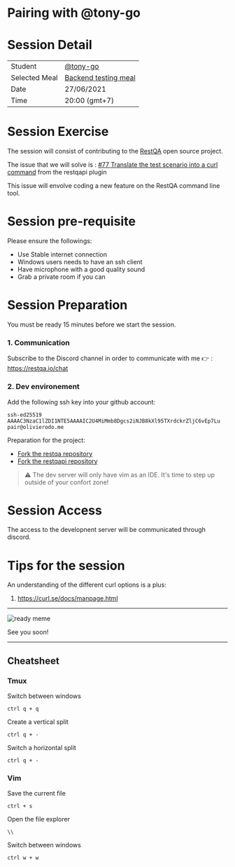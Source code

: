 # Pairing with @tony-go



# Session Detail

|               |                                                                                                   |
| ------------- | --------------------------------------------------------------------------------------------------|
| Student       | [@tony-go](https://github.com/tony-go)                                                          |
| Selected Meal | [Backend testing meal](https://github.com/olivierodo/pair-programming#backend-testing-meal-whale) |
| Date          | 27/06/2021                                                                                        |
| Time          | 20:00 (gmt+7)                                                                                     |


# Session Exercise

The session will consist of contributing to the [RestQA](https://github.com/restqa/restqa) open source project.

The issue that we will solve is : [#77 Translate the test scenario into a curl command](hhttps://github.com/restqa/restqapi/issues/77) from the restqapi plugin

This issue will envolve coding a new feature on the RestQA command line tool.

# Session pre-requisite

Please ensure the followings:

* Use Stable internet connection
* Windows users needs to have an ssh client
* Have microphone with a good quality sound
* Grab a private room if you can

# Session Preparation

You must be ready 15 minutes before we start the session.

### 1. Communication

Subscribe to the Discord channel in order to communicate with me 👉 : https://restqa.io/chat

### 2. Dev environement

Add the following ssh key into your github account:

```
ssh-ed25519 AAAAC3NzaC1lZDI1NTE5AAAAIC2U4MiMmb8Dgcs2iNJB8kXl95TXrdckrZljC6vEp7Lu pair@olivierodo.me
```

Preparation for the project: 

* [Fork the restqa repository](https://github.com/restqa/restqa/fork)
* [Fork the restqapi repository](https://github.com/restqa/restqapi/fork) 


> ⚠️  The dev server will only have vim as an IDE. It's time to step up outside of your confort zone!

# Session Access

The access to the developnent server will be communicated through discord.


# Tips for the session

An understanding of the different curl options is a plus: 

1. https://curl.se/docs/manpage.html

---

![ready meme](https://media.giphy.com/media/CjmvTCZf2U3p09Cn0h/giphy.gif)


See you soon!


---

## Cheatsheet

### Tmux

Switch between windows

```
ctrl q + q
```


Create a vertical split

```
ctrl q + -
```


Switch a horizontal split

```
ctrl q + -
```

### Vim

Save the current file

```
ctrl + s
```

Open the file explorer

```
\\
```

Switch between windows
```
ctrl w + w
```




